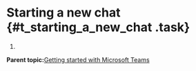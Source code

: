 # Starting a new chat {#t_starting_a_new_chat .task}

1.  
**Parent topic:**[Getting started with Microsoft Teams](../Topics/c_getting_started_with_microsoft_teams.md)

